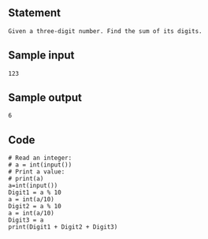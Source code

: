 ## Statement
```
Given a three-digit number. Find the sum of its digits.
```
## Sample input
```
123
```
## Sample output
```
6
```
## Code
```
# Read an integer:
# a = int(input())
# Print a value:
# print(a)
a=int(input())
Digit1 = a % 10
a = int(a/10)
Digit2 = a % 10
a = int(a/10)
Digit3 = a
print(Digit1 + Digit2 + Digit3)
```
